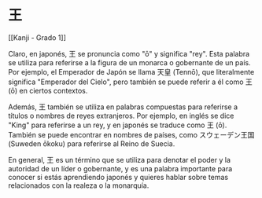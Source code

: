 # 王

[[Kanji - Grado 1]]

Claro, en japonés, 王 se pronuncia como "ō" y significa "rey". Esta palabra se utiliza para referirse a la figura de un monarca o gobernante de un país. Por ejemplo, el Emperador de Japón se llama 天皇 (Tennō), que literalmente significa "Emperador del Cielo", pero también se puede referir a él como 王 (ō) en ciertos contextos.

Además, 王 también se utiliza en palabras compuestas para referirse a títulos o nombres de reyes extranjeros. Por ejemplo, en inglés se dice "King" para referirse a un rey, y en japonés se traduce como 王 (ō). También se puede encontrar en nombres de países, como  スウェーデン王国 (Suweden ōkoku) para referirse al Reino de Suecia.

En general, 王 es un término que se utiliza para denotar el poder y la autoridad de un líder o gobernante, y es una palabra importante para conocer si estás aprendiendo japonés y quieres hablar sobre temas relacionados con la realeza o la monarquía.
